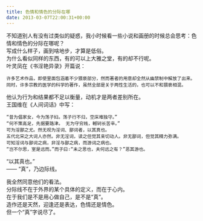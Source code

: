 ```yaml
---   
title: 色情和情色的分际在哪   
date: 2013-03-07T22:00:31+00:00   
---   
```

不知道别人有没有过类似的疑惑，我小时候看一些小说和画册的时候总会思考：色情和情色的分际在哪呢？   
写成什么样子，画到啥地步，才算是低俗。   
为什么看似同样的东西，有的可以上大雅之堂，有的却不行呢。   
叶灵凤在《书淫艳异录》开篇说：   
   
    许多艺术作品，即使里面包涵着不少猥亵部分，然而著者的用意却全然从幽禁制中解放了出来。   
    同时，许多宗教的医学的科学的著作，虽然全部是关于两性生活的，也可以不和猥亵相混。   
   
他认为行为和结果都不足以衡量，动机才是两者差别所在。   
王国维在《人间词话》中写：   
   
    “昔为倡家女，今为荡子妇。荡子行不归，空床难独守。”   
    “何不策高足，先据要路津。 无为守穷贱，轗轲长苦辛。”   
    可为淫鄙之尤。然无视为淫词、鄙词者，以其真也。
    五代北宋之大词人亦然。非无淫词，读之但觉其亲切动人。非无鄙词，但觉其精力弥满。
    可知淫词与鄙词之病，非淫与鄙之病，而游词之病也。
    “岂不尔思，室是远而。”而子曰∶“未之思也，夫何远之有？”恶其游也。   
   
“以其真也。”   
—— “真”，乃边际线。   
   
我全然同意他们的看法。   
分际线不在于外界的某个具体的定义，而在于心内。   
在于我们是不是用心做自己，是不是“真”。   
造作还是天然，迎逢还是表达，色情还是情色。   
但一个“真”字说尽了。   
